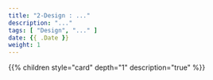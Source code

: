 ```yaml
---
title: "2-Design : ..."
description: "..."
tags: [ "Design", "..." ]
date: {{ .Date }}
weight: 1
---
```

{{% children style="card" depth="1"  description="true" %}}
